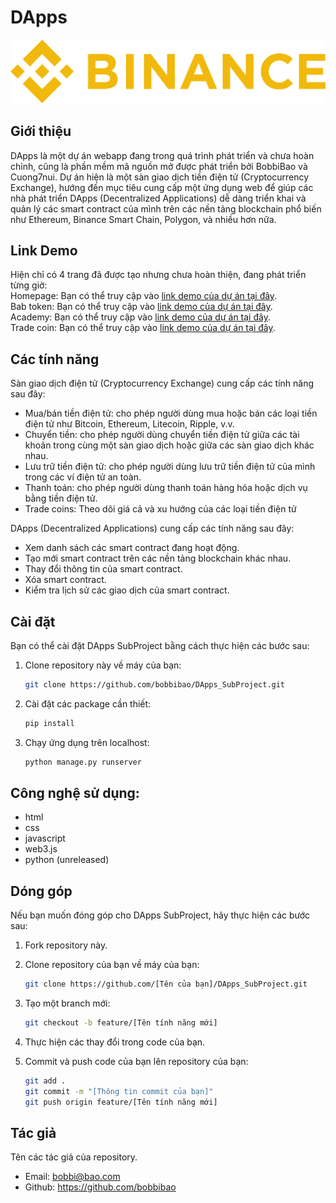 # DApps

![DApps Logo](./static/img/homepage/logo.png)

## Giới thiệu

DApps là một dự án webapp đang trong quá trình phát triển và chưa hoàn chỉnh, cũng là phần mềm mã nguồn mở được phát triển bởi BobbiBao và Cuong7nui. Dự án hiện là một sàn giao dịch tiền điện tử (Cryptocurrency Exchange), hướng đến mục tiêu cung cấp một ứng dụng web để giúp các nhà phát triển DApps (Decentralized Applications) dễ dàng triển khai và quản lý các smart contract của mình trên các nền tảng blockchain phổ biến như Ethereum, Binance Smart Chain, Polygon, và nhiều hơn nữa.

## Link Demo
Hiện chỉ có 4 trang đã được tạo nhưng chưa hoàn thiện, đang phát triển từng giờ:  
Homepage: Bạn có thể truy cập vào [link demo của dự án tại đây](https://bobbibao.github.io/DApps_SubProject/templates/homepage.html).  
Bab token: Bạn có thể truy cập vào [link demo của dự án tại đây](https://bobbibao.github.io/DApps_SubProject/templates/bab_token.html).  
Academy: Bạn có thể truy cập vào [link demo của dự án tại đây](https://bobbibao.github.io/DApps_SubProject/templates/academy.html).  
Trade coin: Bạn có thể truy cập vào [link demo của dự án tại đây](https://bobbibao.github.io/DApps_SubProject/templates/trade_coin.html).  

## Các tính năng

Sàn giao dịch điện tử (Cryptocurrency Exchange) cung cấp các tính năng sau đây:
- Mua/bán tiền điện tử: cho phép người dùng mua hoặc bán các loại tiền điện tử như Bitcoin, Ethereum, Litecoin, Ripple, v.v.
- Chuyển tiền: cho phép người dùng chuyển tiền điện tử giữa các tài khoản trong cùng một sàn giao dịch hoặc giữa các sàn giao dịch khác nhau.
- Lưu trữ tiền điện tử: cho phép người dùng lưu trữ tiền điện tử của mình trong các ví điện tử an toàn.
- Thanh toán: cho phép người dùng thanh toán hàng hóa hoặc dịch vụ bằng tiền điện tử.
- Trade coins: Theo dõi giá cả và xu hướng của các loại tiền điện tử

DApps (Decentralized Applications) cung cấp các tính năng sau đây:
- Xem danh sách các smart contract đang hoạt động.
- Tạo mới smart contract trên các nền tảng blockchain khác nhau.
- Thay đổi thông tin của smart contract.
- Xóa smart contract.
- Kiểm tra lịch sử các giao dịch của smart contract.

## Cài đặt

Bạn có thể cài đặt DApps SubProject bằng cách thực hiện các bước sau:

1. Clone repository này về máy của bạn:

   ```bash
   git clone https://github.com/bobbibao/DApps_SubProject.git

2. Cài đặt các package cần thiết:

   ```bash
   pip install

3. Chạy ứng dụng trên localhost:

   ```bash
   python manage.py runserver


## Công nghệ sử dụng:

- html
- css
- javascript
- web3.js
- python (unreleased)

## Dóng góp
Nếu bạn muốn đóng góp cho DApps SubProject, hãy thực hiện các bước sau:

1. Fork repository này.
2. Clone repository của bạn về máy của bạn:

   ```bash
   git clone https://github.com/[Tên của bạn]/DApps_SubProject.git

3. Tạo một branch mới:

   ```bash
   git checkout -b feature/[Tên tính năng mới]

4. Thực hiện các thay đổi trong code của bạn.
5. Commit và push code của bạn lên repository của bạn:
   ```bash
   git add .
   git commit -m "[Thông tin commit của bạn]"
   git push origin feature/[Tên tính năng mới]

## Tác giả

Tên các tác giả của repository.

- Email: bobbi@bao.com
- Github: https://github.com/bobbibao
